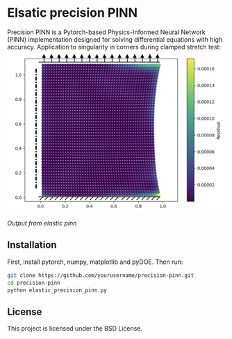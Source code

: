 # Elsatic precision PINN

Precision PINN is a Pytorch-based Physics-Informed Neural Network (PINN) implementation designed for solving differential equations with high accuracy. Application to singularity in corners during clamped stretch test:
<img src="clamped_stretch.png" alt="drawing" width="600"/>


*Output from elastic pinn*

## Installation

First, install pytorch, numpy, matplotlib and pyDOE. Then run:

```bash
git clone https://github.com/yourusername/precision-pinn.git
cd precision-pinn
python elastic_precision_pinn.py
```
## License

This project is licensed under the BSD License.
